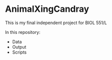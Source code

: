 # AnimalXingCandray
This is my final independent project for BIOL 551/L

In this repository:
* Data
* Output
* Scripts
